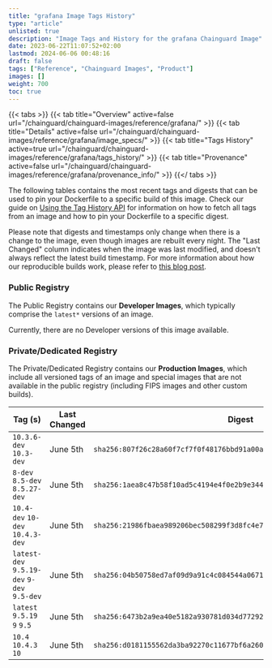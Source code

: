 ```yaml
---
title: "grafana Image Tags History"
type: "article"
unlisted: true
description: "Image Tags and History for the grafana Chainguard Image"
date: 2023-06-22T11:07:52+02:00
lastmod: 2024-06-06 00:48:16
draft: false
tags: ["Reference", "Chainguard Images", "Product"]
images: []
weight: 700
toc: true
---
```


{{< tabs >}}
{{< tab title="Overview" active=false url="/chainguard/chainguard-images/reference/grafana/" >}}
{{< tab title="Details" active=false url="/chainguard/chainguard-images/reference/grafana/image_specs/" >}}
{{< tab title="Tags History" active=true url="/chainguard/chainguard-images/reference/grafana/tags_history/" >}}
{{< tab title="Provenance" active=false url="/chainguard/chainguard-images/reference/grafana/provenance_info/" >}}
{{</ tabs >}}

The following tables contains the most recent tags and digests that can be used to pin your Dockerfile to a specific build of this image. Check our guide on [Using the Tag History API](/chainguard/chainguard-images/using-the-tag-history-api/) for information on how to fetch all tags from an image and how to pin your Dockerfile to a specific digest.

Please note that digests and timestamps only change when there is a change to the image, even though images are rebuilt every night. The "Last Changed" column indicates when the image was last modified, and doesn't always reflect the latest build timestamp. For more information about how our reproducible builds work, please refer to [this blog post](https://www.chainguard.dev/unchained/reproducing-chainguards-reproducible-image-builds).

### Public Registry
The Public Registry contains our **Developer Images**, which typically comprise the `latest*` versions of an image.

Currently, there are no Developer versions of this image available.

### Private/Dedicated Registry
The Private/Dedicated Registry contains our **Production Images**, which include all versioned tags of an image and special images that are not available in the public registry (including FIPS images and other custom builds).

| Tag (s)                                      | Last Changed | Digest                                                                    |
|----------------------------------------------|--------------|---------------------------------------------------------------------------|
|  `10.3.6-dev` `10.3-dev`                     | June 5th     | `sha256:807f26c28a60f7cf7f0f48176bbd91a00ad9fc37d01da6afc91d9e4c00cd1545` |
|  `8-dev` `8.5-dev` `8.5.27-dev`              | June 5th     | `sha256:1aea8c47b58f10ad5c4194e4f0e2b9e3442248d9ad9b196143fa7783b0302c50` |
|  `10.4-dev` `10-dev` `10.4.3-dev`            | June 5th     | `sha256:21986fbaea989206bec508299f3d8fc4e76e21127005886836b2972410a3da89` |
|  `latest-dev` `9.5.19-dev` `9-dev` `9.5-dev` | June 5th     | `sha256:04b50758ed7af09d9a91c4c084544a0671eb86f361c5d0c69a8261e6ce1cae54` |
|  `latest` `9.5.19` `9` `9.5`                 | June 5th     | `sha256:6473b2a9ea40e5182a930781d034d772929b12b82db6c104d5ec1f16eab7065a` |
|  `10.4` `10.4.3` `10`                        | June 5th     | `sha256:d0181155562da3ba92270c11677bf6a26000aa4faf8a1ccb20a8d4975058fdbb` |

